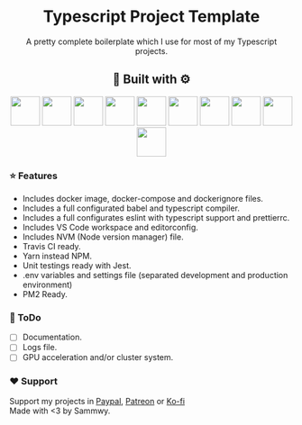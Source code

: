 <div align="center">
  <h1 align="center">Typescript Project Template</h1>
  <p align="center">A pretty complete boilerplate which I use for most of my Typescript projects.</p>
</div>
  
<div align="center">
  <h2 align="center">🔨 Built with ⚙️</h2>
  <p align="center">
    <img height="52px" src="https://cdn.worldvectorlogo.com/logos/nodejs-icon.svg" /> 
    <img height="52px" src="https://www.isocell.com/downloads/fancy-index/icons/Babel.svg"/> 
    <img height="52px" src="https://eslint.org/assets/img/favicon.512x512.png"/> 
    <img height="52px" src="https://cldup.com/PKpktytKH9.png"/> 
    <img height="52px" src="https://jestjs.io/img/jest.png"/> 
    <img height="52px" src="https://ddo0fzhfvians.cloudfront.net/uploads/icons/png/11490474241551942136-512.png"/> 
    <img height="52px" src="https://encrypted-tbn0.gstatic.com/images?q=tbn:ANd9GcSFWV_HgLeNqL2chI-m3M5KbhzUHceEZe9obw&usqp=CAU"/> 
    <img height="52px" src="https://cursosdedesarrollo.com/wp-content/uploads/2019/08/Moby-logo.png"/> 
    <img height="52px" src="https://cdn.iconscout.com/icon/free/png-512/travis-1-283376.png" /> 
    <img height="52px" src="https://wipdeveloper.com/posts/2017/01/images/yarn-kitten1.png" />
  </p>
</div>

### ⭐ Features

- Includes docker image, docker-compose and dockerignore files.
- Includes a full configurated babel and typescript compiler.
- Includes a full configurates eslint with typescript support and prettierrc.
- Includes VS Code workspace and editorconfig.
- Includes NVM (Node version manager) file.
- Travis CI ready.
- Yarn instead NPM.
- Unit testings ready with Jest.
- .env variables and settings file (separated development and production environment)
- PM2 Ready.  

### 📄 ToDo

- [ ] Documentation.
- [ ] Logs file.
- [ ] GPU acceleration and/or cluster system.

### ❤️ Support

Support my projects in [Paypal](https://paypal.me/sammwy), [Patreon](https://patreon.com/sammwy) or [Ko-fi](https://ko-fi.com)  
Made with <3 by Sammwy.
